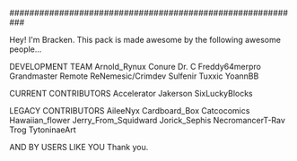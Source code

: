 ###########################################################

Hey! I'm Bracken.
This pack is made awesome by the following awesome people...

DEVELOPMENT TEAM
Arnold_Rynux
Conure
Dr. C
Freddy64merpro
Grandmaster
Remote
ReNemesic/Crimdev
Sulfenir
Tuxxic
YoannBB

CURRENT CONTRIBUTORS
Accelerator
Jakerson
SixLuckyBlocks

LEGACY CONTRIBUTORS
AileeNyx
Cardboard_Box
Catcocomics
Hawaiian_flower
Jerry_From_Squidward
Jorick_Sephis
NecromancerT-Rav
Trog
TytoninaeArt

AND BY USERS LIKE YOU
Thank you.


